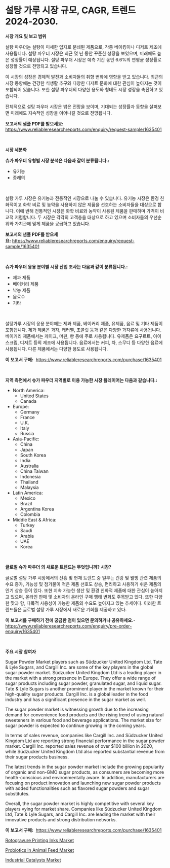 <p><h1>설탕 가루 시장 규모, CAGR, 트렌드 2024-2030.</h1></p><p><strong>시장 개요 및 보고 범위</strong></p>
<p><p>설탕 파우더는 설탕이 미세한 입자로 분쇄된 제품으로, 각종 베이킹이나 디저트 제조에 사용됩니다. 설탕 파우더 시장은 최근 몇 년 동안 꾸준한 성장을 보였으며, 미래에도 높은 성장률이 예상됩니다. 설탕 파우더 시장은 예측 기간 동안 6.6%의 연평균 성장률로 성장할 것으로 전망되고 있습니다.</p><p>이 시장의 성장은 경제적 발전과 소비자들의 취향 변화에 영향을 받고 있습니다. 최근의 시장 동향에는 건강한 식생활 추구와 다양한 디저트 문화에 대한 관심이 높아지는 것이 포함되어 있습니다. 또한 설탕 파우더의 다양한 용도와 형태도 시장 성장을 촉진하고 있습니다.</p><p>전체적으로 설탕 파우더 시장은 밝은 전망을 보이며, 기대되는 성장률과 동향을 살펴보면 미래에도 지속적인 성장을 이어나갈 것으로 전망됩니다.</p></p>
<p><strong>보고서의 샘플 PDF를 받으세요:</strong> <a href="https://www.reliableresearchreports.com/enquiry/request-sample/1635401">https://www.reliableresearchreports.com/enquiry/request-sample/1635401</a></p>
<p>&nbsp;</p>
<p><strong>시장 세분화</strong></p>
<p><strong>슈가 파우더 유형별 시장 분석은 다음과 같이 분류됩니다.:</strong></p>
<p><ul><li>유기농</li><li>종래의</li></ul></p>
<p>&nbsp;</p>
<p><p>설탕 가루 시장은 유기농과 전통적인 시장으로 나눌 수 있습니다. 유기농 시장은 환경 친화적이고 화학 비료 및 농약을 사용하지 않은 제품을 선호하는 소비자들을 대상으로 합니다. 이에 반해 전통적인 시장은 화학 비료와 농약이 사용된 제품을 판매하며 가격이 비교적 저렴합니다. 두 시장은 각각의 고객층을 대상으로 하고 있으며 소비자들의 우선순위와 가치관에 맞게 제품을 공급하고 있습니다.</p></p>
<p><strong>보고서의 샘플 PDF를 받으세요:</strong>&nbsp;<a href="https://www.reliableresearchreports.com/enquiry/request-sample/1635401">https://www.reliableresearchreports.com/enquiry/request-sample/1635401</a></p>
<p>&nbsp;</p>
<p><strong> 슈가 파우더 응용 분야별 시장 산업 조사는 다음과 같이 분류됩니다.:</strong></p>
<p><ul><li>제과 제품</li><li>베이커리 제품</li><li>낙농 제품</li><li>음료수</li><li>기타</li></ul></p>
<p>&nbsp;</p>
<p><p>설탕가루 시장의 응용 분야에는 제과 제품, 베이커리 제품, 유제품, 음료 및 기타 제품이 포함됩니다. 제과 제품은 과자, 캐러멜, 초콜릿 등과 같은 다양한 과자류에 사용됩니다. 베이커리 제품에서는 케이크, 머핀, 빵 등에 주로 사용됩니다. 유제품은 요구르트, 아이스크림, 디저트 등의 제조에 사용됩니다. 음료에서는 커피, 차, 스무디 등 다양한 음료에 사용됩니다. 다른 제품에서는 다양한 용도로 사용됩니다.</p></p>
<p><strong>이 보고서 구매:</strong>&nbsp; <a href="https://www.reliableresearchreports.com/purchase/1635401">https://www.reliableresearchreports.com/purchase/1635401</a></p>
<p>&nbsp;</p>
<p><strong>지역 측면에서 슈가 파우더 지역별로 이용 가능한 시장 플레이어는 다음과 같습니다.:</strong></p>
<p><ul>
    <li>
        North America:
        <ul>
            <li>United States</li>
            <li>Canada</li>
        </ul>
    </li>
    <li>
        Europe:
        <ul>
            <li>Germany</li>
            <li>France</li>
            <li>U.K.</li>
            <li>Italy</li>
            <li>Russia</li>
        </ul>
    </li>
    <li>
        Asia-Pacific:
        <ul>
            <li>China</li>
            <li>Japan</li>
            <li>South Korea</li>
            <li>India</li>
            <li>Australia</li>
            <li>China Taiwan</li>
            <li>Indonesia</li>
            <li>Thailand</li>
            <li>Malaysia</li>
        </ul>
    </li>
    <li>
        Latin America:
        <ul>
            <li>Mexico</li>
            <li>Brazil</li>
            <li>Argentina Korea</li>
            <li>Colombia</li>
        </ul>
    </li>
    <li>
        Middle East & Africa:
        <ul>
            <li>Turkey</li>
            <li>Saudi</li>
            <li>Arabia</li>
            <li>UAE</li>
            <li>Korea</li>
        </ul>
    </li>
    </ul></p>
<p>&nbsp;</p>
<p><strong>글로벌 슈가 파우더 의 새로운 트렌드는 무엇입니까? 시장?</strong></p>
<p><p>글로벌 설탕 가루 시장에서의 신흥 및 현재 트렌드 중 일부는 건강 및 웰빙 관련 제품의 수요 증가, 기능성 및 첨가물이 적은 제품 선호도 상승, 편리하고 사용하기 쉬운 제품의 인기 상승 등이 있다. 또한 지속 가능한 생산 및 환경 친화적 제품에 대한 관심이 높아지고 있으며, 온라인 판매 및 소비자의 온라인 구매 행태 변화도 주목받고 있다. 또한 다양한 맛과 향, 다목적 사용성이 가능한 제품의 수요도 높아지고 있는 추세이다. 이러한 트렌드들은 글로벌 설탕 가루 시장에서 새로운 기회를 제공하고 있다.</p></p>
<p><strong>이 보고서를 구매하기 전에 궁금한 점이 있으면 문의하거나 공유하세요.</strong>- <a href="https://www.reliableresearchreports.com/enquiry/pre-order-enquiry/1635401">https://www.reliableresearchreports.com/enquiry/pre-order-enquiry/1635401</a></p>
<p>&nbsp;</p>
<p><strong>주요 시장 참여자</strong></p>
<p><p>Sugar Powder Market players such as Südzucker United Kingdom Ltd, Tate & Lyle Sugars, and Cargill Inc. are some of the key players in the global sugar powder market. Südzucker United Kingdom Ltd is a leading player in the market with a strong presence in Europe. They offer a wide range of sugar products including sugar powder, granulated sugar, and liquid sugar. Tate & Lyle Sugars is another prominent player in the market known for their high-quality sugar products. Cargill Inc. is a global leader in the food industry and has a significant presence in the sugar market as well.</p><p>The sugar powder market is witnessing growth due to the increasing demand for convenience food products and the rising trend of using natural sweeteners in various food and beverage applications. The market size for sugar powder is expected to continue growing in the coming years.</p><p>In terms of sales revenue, companies like Cargill Inc. and Südzucker United Kingdom Ltd are reporting strong financial performance in the sugar powder market. Cargill Inc. reported sales revenue of over $100 billion in 2020, while Südzucker United Kingdom Ltd also reported substantial revenue from their sugar products business.</p><p>The latest trends in the sugar powder market include the growing popularity of organic and non-GMO sugar products, as consumers are becoming more health-conscious and environmentally aware. In addition, manufacturers are focusing on product innovation and launching new sugar powder products with added functionalities such as flavored sugar powders and sugar substitutes.</p><p>Overall, the sugar powder market is highly competitive with several key players vying for market share. Companies like Südzucker United Kingdom Ltd, Tate & Lyle Sugars, and Cargill Inc. are leading the market with their innovative products and strong distribution networks.</p></p>
<p><strong>이 보고서 구매:</strong>&nbsp;&nbsp;<a href="https://www.reliableresearchreports.com/purchase/1635401">https://www.reliableresearchreports.com/purchase/1635401</a></p>
<p><p><a href="https://confirmed-shield-e13.notion.site/Rotogravure-Printing-Inks-Market-Size-Evaluating-its-Market-Trends-Growth-and-Projections-2024--8f74783fd77940d897d41bd25787142b">Rotogravure Printing Inks Market</a></p><p><a href="https://sore-arch-6db.notion.site/Insights-into-Probiotics-in-Animal-Feed-Market-Size-Analysing-Market-Share-Trends-and-Growth-from-9827cb7595574e74a8536114eed8c279">Probiotics in Animal Feed Market</a></p><p><a href="https://funky-papaya-cf4.notion.site/Global-Industrial-Catalysts-Market-by-Types-Applications-and-Major-Players-with-Regional-Growth-R-9664d0a2f8c94b3c8823e193e3f0a4e7">Industrial Catalysts Market</a></p></p>
